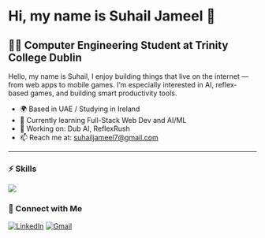# Hi, my name is Suhail Jameel 👋

## 👨‍🎓 Computer Engineering Student at Trinity College Dublin

Hello, my name is Suhail, I enjoy building things that live on the internet — from web apps to mobile games. I’m especially interested in AI, reflex-based games, and building smart productivity tools.

- 🌍 Based in UAE / Studying in Ireland
- 🌱 Currently learning Full-Stack Web Dev and AI/ML
- 💼 Working on: Dub AI, ReflexRush
- 📫 Reach me at: [suhailjameel7@gmail.com](mailto:suhailjameel7@gmail.com)

---

### ⚡ Skills

<p align="left">
  <p align="left">
  <img src="https://skillicons.dev/icons?i=py,tensorflow,pytorch,opencv,sklearn,js,html,css,react,nodejs,supabase,tailwind,git" />
</p>

</p>


### 🔗 Connect with Me

[![LinkedIn](https://img.shields.io/badge/LinkedIn-blue?style=for-the-badge&logo=linkedin)](https://linkedin.com/in/suhail-jameel-34285b268)
[![Gmail](https://img.shields.io/badge/Gmail-red?style=for-the-badge&logo=gmail)](suhailjameel7@gmail.com)

